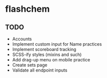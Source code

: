 # flashchem
## TODO
- Accounts
- Implement custom input for Name practices
- Implement scoreboard tracking
- SCSS-ify styles (mixins and such)
- Add drag-up menu on mobile practice
- Create sets page
- Validate all endpoint inputs